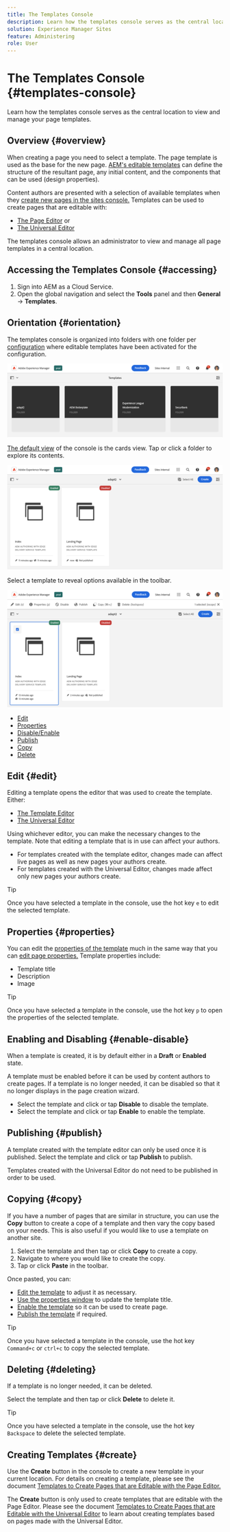 ```yaml
---
title: The Templates Console
description: Learn how the templates console serves as the central location to view and manage your page templates.
solution: Experience Manager Sites
feature: Administering
role: User
---
```


# The Templates Console {#templates-console}

Learn how the templates console serves as the central location to view and manage your page templates.

## Overview {#overview}

When creating a page you need to select a template. The page template is used as the base for the new page. [AEM's editable templates](/help/implementing/developing/components/templates.md) can define the structure of the resultant page, any initial content, and the components that can be used (design properties).

Content authors are presented with a selection of available templates when they [create new pages in the sites console.](/help/sites-cloud/authoring/sites-console/creating-pages.md) Templates can be used to create pages that are editable with:

* [The Page Editor](/help/sites-cloud/authoring/page-editor/templates.md) or
* [The Universal Editor](/help/sites-cloud/authoring/universal-editor/templates.md)

The templates console allows an administrator to view and manage all page templates in a central location.

## Accessing the Templates Console {#accessing}

1. Sign into AEM as a Cloud Service.
1. Open the global navigation and select the **Tools** panel and then **General** -&gt; **Templates**.

## Orientation {#orientation}

The templates console is organized into folders with one folder per [configuration](/help/implementing/developing/introduction/configurations.md) where editable templates have been activated for the configuration.

![The Templates Console](assets/templates-console/templates-console.png)

[The default view](/help/sites-cloud/authoring/quick-start.md) of the console is the cards view. Tap or click a folder to explore its contents.

![Contents of templates folder in templates console](assets/templates-console/templates-console-templates.png)

Select a template to reveal options available in the toolbar.

![Templates console toolbar](assets/templates-console/templates-console-toolbar.png)

* [Edit](#edit-edit)
* [Properties](#properties)
* [Disable/Enable](#enable-disable)
* [Publish](#publish)
* [Copy](#copy)
* [Delete](#delete)

## Edit {#edit}

Editing a template opens the editor that was used to create the template. Either:

* [The Template Editor](/help/sites-cloud/authoring/page-editor/templates.md)
* [The Universal Editor](/help/sites-cloud/authoring/universal-editor/templates.md)

Using whichever editor, you can make the necessary changes to the template. Note that editing a template that is in use can affect your authors.

* For templates created with the template editor, changes made can affect live pages as well as new pages your authors create.
* For templates created with the Universal Editor, changes made affect only new pages your authors create.

>[!TIP]
>
>Once you have selected a template in the console, use the hot key `e` to edit the selected template.

## Properties {#properties}

You can edit the [properties of the template](/help/sites-cloud/authoring/page-editor/templates.md) much in the same way that you can [edit page properties.](/help/sites-cloud/authoring/sites-console/page-properties.md) Template properties include:

* Template title
* Description
* Image

>[!TIP]
>
>Once you have selected a template in the console, use the hot key `p` to open the properties of the selected template.

## Enabling and Disabling {#enable-disable}

When a template is created, it is by default either in a **Draft** or **Enabled** state.

A template must be enabled before it can be used by content authors to create pages. If a template is no longer needed, it can be disabled so that it no longer displays in the page creation wizard.

* Select the template and click or tap **Disable** to disable the template.
* Select the template and click or tap **Enable** to enable the template.

## Publishing {#publish}

A template created with the template editor can only be used once it is published. Select the template and click or tap **Publish** to publish.

Templates created with the Universal Editor do not need to be published in order to be used.

## Copying {#copy}

If you have a number of pages that are similar in structure, you can use the **Copy** button to create a cope of a template and then vary the copy based on your needs. This is also useful if you would like to use a template on another site.

1. Select the template and then tap or click **Copy** to create a copy.
1. Navigate to where you would like to create the copy.
1. Tap or click **Paste** in the toolbar.

Once pasted, you can:

* [Edit the template](#edit) to adjust it as necessary.
* [Use the properties window](#properties) to update the template title.
* [Enable the template](#enable-disable) so it can be used to create page.
* [Publish the template](#publish) if required.

>[!TIP]
>
>Once you have selected a template in the console, use the hot key `Command+c` or `ctrl+c` to copy the selected template.

## Deleting {#deleting}

If a template is no longer needed, it can be deleted.

Select the template and then tap or click **Delete** to delete it.

>[!TIP]
>
>Once you have selected a template in the console, use the hot key `Backspace` to delete the selected template.

## Creating Templates {#create}

Use the **Create** button in the console to create a new template in your current location. For details on creating a template, please see the document [Templates to Create Pages that are Editable with the Page Editor.](/help/sites-cloud/authoring/page-editor/templates.md)

The **Create** button is only used to create templates that are editable with the Page Editor. Please see the document [Templates to Create Pages that are Editable with the Universal Editor](/help/sites-cloud/authoring/universal-editor/templates.md) to learn about creating templates based on pages made with the Universal Editor.
